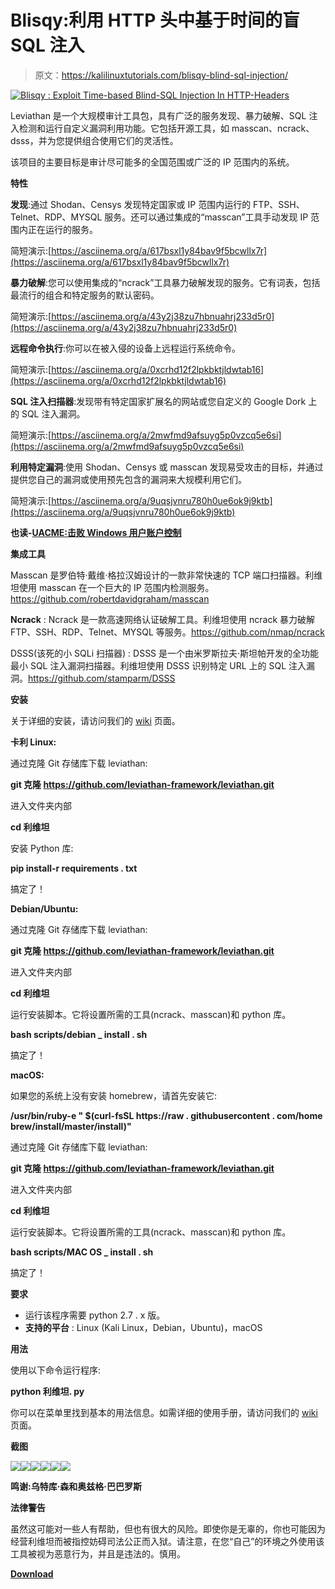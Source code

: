 # Blisqy:利用 HTTP 头中基于时间的盲 SQL 注入

> 原文：<https://kalilinuxtutorials.com/blisqy-blind-sql-injection/>

[![Blisqy : Exploit Time-based Blind-SQL Injection In HTTP-Headers](img//914d717700a34cc2ec8fc77f038df357.png "Blisqy : Exploit Time-based Blind-SQL Injection In HTTP-Headers")](https://1.bp.blogspot.com/-QmBZgBatP04/XTGjg_lG_7I/AAAAAAAABc0/RaC6wnPa9wwgXNVok3fmcUJ1V35-TAl8gCLcBGAs/s1600/leviathan%25281%2529.png)

Leviathan 是一个大规模审计工具包，具有广泛的服务发现、暴力破解、SQL 注入检测和运行自定义漏洞利用功能。它包括开源工具，如 masscan、ncrack、dsss，并为您提供组合使用它们的灵活性。

该项目的主要目标是审计尽可能多的全国范围或广泛的 IP 范围内的系统。

**特性**

**发现**:通过 Shodan、Censys 发现特定国家或 IP 范围内运行的 FTP、SSH、Telnet、RDP、MYSQL 服务。还可以通过集成的“masscan”工具手动发现 IP 范围内正在运行的服务。

简短演示:[https://asciinema.org/a/617bsxl1y84bav9f5bcwllx7r](https://asciinema.org/a/617bsxl1y84bav9f5bcwllx7r)

**暴力破解**:您可以使用集成的“ncrack”工具暴力破解发现的服务。它有词表，包括最流行的组合和特定服务的默认密码。

简短演示:[https://asciinema.org/a/43y2j38zu7hbnuahrj233d5r0](https://asciinema.org/a/43y2j38zu7hbnuahrj233d5r0)

**远程命令执行**:你可以在被入侵的设备上远程运行系统命令。

简短演示:[https://asciinema.org/a/0xcrhd12f2lpkbktjldwtab16](https://asciinema.org/a/0xcrhd12f2lpkbktjldwtab16)

**SQL 注入扫描器**:发现带有特定国家扩展名的网站或您自定义的 Google Dork 上的 SQL 注入漏洞。

简短演示:[https://asciinema.org/a/2mwfmd9afsuyg5p0vzcq5e6si](https://asciinema.org/a/2mwfmd9afsuyg5p0vzcq5e6si)

**利用特定漏洞**:使用 Shodan、Censys 或 masscan 发现易受攻击的目标，并通过提供您自己的漏洞或使用预先包含的漏洞来大规模利用它们。

简短演示:[https://asciinema.org/a/9uqsjvnru780h0ue6ok9j9ktb](https://asciinema.org/a/9uqsjvnru780h0ue6ok9j9ktb)

**也读-[UACME:击败 Windows 用户账户控制](https://kalilinuxtutorials.com/uacme-defeating-windows/)**

**集成工具**

Masscan 是罗伯特·戴维·格拉汉姆设计的一款非常快速的 TCP 端口扫描器。利维坦使用 masscan 在一个巨大的 IP 范围内检测服务。https://github.com/robertdavidgraham/masscan

**Ncrack** : Ncrack 是一款高速网络认证破解工具。利维坦使用 ncrack 暴力破解 FTP、SSH、RDP、Telnet、MYSQL 等服务。https://github.com/nmap/ncrack

DSSS(该死的小 SQLi 扫描器) : DSSS 是一个由米罗斯拉夫·斯坦帕开发的全功能最小 SQL 注入漏洞扫描器。利维坦使用 DSSS 识别特定 URL 上的 SQL 注入漏洞。https://github.com/stamparm/DSSS

**安装**

关于详细的安装，请访问我们的 [wiki](https://github.com/leviathan-framework/leviathan/wiki) 页面。

**卡利 Linux:**

通过克隆 Git 存储库下载 leviathan:

**git 克隆 https://github.com/leviathan-framework/leviathan.git**

进入文件夹内部

**cd 利维坦**

安装 Python 库:

**pip install-r requirements . txt**

搞定了！

**Debian/Ubuntu:**

通过克隆 Git 存储库下载 leviathan:

**git 克隆 https://github.com/leviathan-framework/leviathan.git**

进入文件夹内部

**cd 利维坦**

运行安装脚本。它将设置所需的工具(ncrack、masscan)和 python 库。

**bash scripts/debian _ install . sh**

搞定了！

**macOS:**

如果您的系统上没有安装 homebrew，请首先安装它:

**/usr/bin/ruby-e " $(curl-fsSL https://raw . githubusercontent . com/home brew/install/master/install)"**

通过克隆 Git 存储库下载 leviathan:

**git 克隆 https://github.com/leviathan-framework/leviathan.git**

进入文件夹内部

**cd 利维坦**

运行安装脚本。它将设置所需的工具(ncrack、masscan)和 python 库。

**bash scripts/MAC OS _ install . sh**

搞定了！

**要求**

*   运行该程序需要 python 2.7 . x 版。
*   **支持的平台** : Linux (Kali Linux，Debian，Ubuntu)，macOS

**用法**

使用以下命令运行程序:

**python 利维坦. py**

你可以在菜单里找到基本的用法信息。如需详细的使用手册，请访问我们的 [wiki](https://github.com/leviathan-framework/leviathan/wiki) 页面。

**截图**

![](img//fa69700f955c8ef522b87a1111eb9b2b.png)![](img//b7784c459813202d1d9aa350bcf16fd9.png)![](img//0d11a98871fe324bfc3a117a61d3aa53.png)![](img//27bfcced55a922c61b14a283283b8ddd.png)![](img//8acc8b8fae5f85682acf50c9cac2c7de.png)![](img//bcb05bd0f5f11979f8eeb3d5c7a7c349.png)

**鸣谢:乌特库·森和奥兹格·巴巴罗斯**

**法律警告**

虽然这可能对一些人有帮助，但也有很大的风险。即使你是无辜的，你也可能因为经营利维坦而被指控妨碍司法公正而入狱。请注意，在您“自己”的环境之外使用该工具被视为恶意行为，并且是违法的。慎用。

[**Download**](https://github.com/tearsecurity/leviathan)